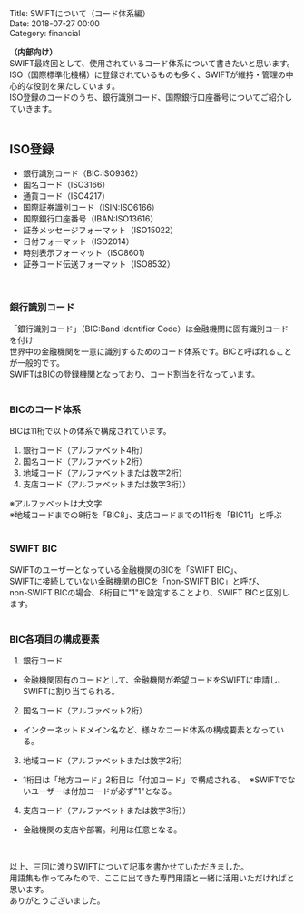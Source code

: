 Title: SWIFTについて（コード体系編）<br>
Date: 2018-07-27 00:00<br>
Category: financial

**（内部向け）**<br>
SWIFT最終回として、使用されているコード体系について書きたいと思います。<br>
ISO（国際標準化機構）に登録されているものも多く、SWIFTが維持・管理の中心的な役割を果たしています。<br>
ISO登録のコードのうち、銀行識別コード、国際銀行口座番号についてご紹介していきます。<br><br>

## ISO登録

 - 銀行識別コード（BIC:ISO9362）
 - 国名コード（ISO3166）
 - 通貨コード（ISO4217）
 - 国際証券識別コード（ISIN:ISO6166）
 - 国際銀行口座番号（IBAN:ISO13616）
 - 証券メッセージフォーマット（ISO15022）
 - 日付フォーマット（ISO2014）
 - 時刻表示フォーマット（ISO8601）
 - 証券コード伝送フォーマット（ISO8532）

<br>

### 銀行識別コード

「銀行識別コード」（BIC:Band Identifier Code）は金融機関に固有識別コードを付け<br>
世界中の金融機関を一意に識別するためのコード体系です。BICと呼ばれることが一般的です。<br>
SWIFTはBICの登録機関となっており、コード割当を行なっています。<br><br>

### BICのコード体系

 BICは11桁で以下の体系で構成されています。
 1. 銀行コード（アルファベット4桁）
 2. 国名コード（アルファベット2桁）
 3. 地域コード（アルファベットまたは数字2桁）
 4. 支店コード（アルファベットまたは数字3桁））

※アルファベットは大文字<br>
※地域コードまでの8桁を「BIC8」、支店コードまでの11桁を「BIC11」と呼ぶ<br><br>

### SWIFT BIC

SWIFTのユーザーとなっている金融機関のBICを「SWIFT BIC」、<br>
SWIFTに接続していない金融機関のBICを「non-SWIFT BIC」と呼び、<br>
non-SWIFT BICの場合、8桁目に"1"を設定することより、SWIFT BICと区別します。<br><br>

### BIC各項目の構成要素

 1. 銀行コード
   - 金融機関固有のコードとして、金融機関が希望コードをSWIFTに申請し、SWIFTに割り当てられる。
 2. 国名コード（アルファベット2桁）
   - インターネットドメイン名など、様々なコード体系の構成要素となっている。
 3. 地域コード（アルファベットまたは数字2桁）
   - 1桁目は「地方コード」2桁目は「付加コード」で構成される。　※SWIFTでないユーザーは付加コードが必ず"1"となる。
 4. 支店コード（アルファベットまたは数字3桁））
   - 金融機関の支店や部署。利用は任意となる。

<br>

以上、三回に渡りSWIFTについて記事を書かせていただきました。<br>
用語集も作ってみたので、ここに出てきた専門用語と一緒に活用いただければと思います。<br>
ありがとうございました。